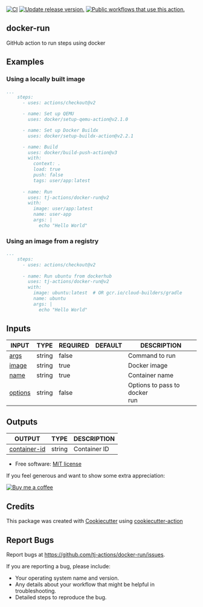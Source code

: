 [![CI](https://github.com/tj-actions/docker-run/workflows/CI/badge.svg)](https://github.com/tj-actions/docker-run/actions?query=workflow%3ACI)
[![Update release version.](https://github.com/tj-actions/docker-run/workflows/Update%20release%20version./badge.svg)](https://github.com/tj-actions/docker-run/actions?query=workflow%3A%22Update+release+version.%22)
[![Public workflows that use this action.](https://img.shields.io/endpoint?url=https%3A%2F%2Fused-by.vercel.app%2Fapi%2Fgithub-actions%2Fused-by%3Faction%3Dtj-actions%2Fdocker-run%26badge%3Dtrue)](https://github.com/search?o=desc\&q=tj-actions+docker-run+path%3A.github%2Fworkflows+language%3AYAML\&s=\&type=Code)

## docker-run

GitHub action to run steps using docker

## Examples

### Using a locally built image

```yaml
...
    steps:
      - uses: actions/checkout@v2

      - name: Set up QEMU
        uses: docker/setup-qemu-action@v2.1.0

      - name: Set up Docker Buildx
        uses: docker/setup-buildx-action@v2.2.1

      - name: Build
        uses: docker/build-push-action@v3
        with:
          context: .
          load: true
          push: false
          tags: user/app:latest
      
      - name: Run
        uses: tj-actions/docker-run@v2
        with:
          image: user/app:latest
          name: user-app
          args: |
            echo "Hello World"
```

### Using an image from a registry

```yaml
...
    steps:
      - uses: actions/checkout@v2
      
      - name: Run ubuntu from dockerhub
        uses: tj-actions/docker-run@v2
        with:
          image: ubuntu:latest  # OR gcr.io/cloud-builders/gradle
          name: ubuntu
          args: |
            echo "Hello World"
```

## Inputs

<!-- AUTO-DOC-INPUT:START - Do not remove or modify this section -->

|                         INPUT                         |  TYPE  | REQUIRED | DEFAULT |            DESCRIPTION             |
|-------------------------------------------------------|--------|----------|---------|------------------------------------|
|     <a name="input_args"></a>[args](#input_args)      | string |  false   |         |           Command to run           |
|    <a name="input_image"></a>[image](#input_image)    | string |   true   |         |            Docker image            |
|     <a name="input_name"></a>[name](#input_name)      | string |   true   |         |           Container name           |
| <a name="input_options"></a>[options](#input_options) | string |  false   |         | Options to pass to docker <br>run  |

<!-- AUTO-DOC-INPUT:END -->

## Outputs

<!-- AUTO-DOC-OUTPUT:START - Do not remove or modify this section -->

|                                 OUTPUT                                 |  TYPE  | DESCRIPTION  |
|------------------------------------------------------------------------|--------|--------------|
| <a name="output_container-id"></a>[container-id](#output_container-id) | string | Container ID |

<!-- AUTO-DOC-OUTPUT:END -->

*   Free software: [MIT license](LICENSE)

If you feel generous and want to show some extra appreciation:

[![Buy me a coffee][buymeacoffee-shield]][buymeacoffee]

[buymeacoffee]: https://www.buymeacoffee.com/jackton1

[buymeacoffee-shield]: https://www.buymeacoffee.com/assets/img/custom_images/orange_img.png

## Credits

This package was created with [Cookiecutter](https://github.com/cookiecutter/cookiecutter) using [cookiecutter-action](https://github.com/tj-actions/cookiecutter-action)

## Report Bugs

Report bugs at https://github.com/tj-actions/docker-run/issues.

If you are reporting a bug, please include:

*   Your operating system name and version.
*   Any details about your workflow that might be helpful in troubleshooting.
*   Detailed steps to reproduce the bug.
